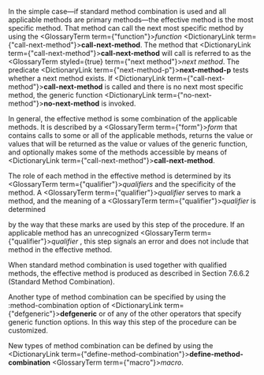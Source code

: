  



In the simple case—if standard method combination is used and all applicable methods are primary methods—the effective method is the most specific method. That method can call the next most specific method by using the <GlossaryTerm  term={"function"}><i>function</i></GlossaryTerm> <DictionaryLink  term={"call-next-method"}><b>call-next-method</b></DictionaryLink>. The method that <DictionaryLink  term={"call-next-method"}><b>call-next-method</b></DictionaryLink> will call is referred to as the <GlossaryTerm styled={true} term={"next method"}><i>next method</i></GlossaryTerm>. The predicate <DictionaryLink  term={"next-method-p"}><b>next-method-p</b></DictionaryLink> tests whether a next method exists. If <DictionaryLink  term={"call-next-method"}><b>call-next-method</b></DictionaryLink> is called and there is no next most specific method, the generic function <DictionaryLink  term={"no-next-method"}><b>no-next-method</b></DictionaryLink> is invoked. 



In general, the effective method is some combination of the applicable methods. It is described by a <GlossaryTerm  term={"form"}><i>form</i></GlossaryTerm> that contains calls to some or all of the applicable methods, returns the value or values that will be returned as the value or values of the generic function, and optionally makes some of the methods accessible by means of <DictionaryLink  term={"call-next-method"}><b>call-next-method</b></DictionaryLink>. 



The role of each method in the effective method is determined by its <GlossaryTerm  term={"qualifier"}><i>qualifiers</i></GlossaryTerm> and the specificity of the method. A <GlossaryTerm  term={"qualifier"}><i>qualifier</i></GlossaryTerm> serves to mark a method, and the meaning of a <GlossaryTerm  term={"qualifier"}><i>qualifier</i></GlossaryTerm> is determined 







 



 



by the way that these marks are used by this step of the procedure. If an applicable method has an unrecognized <GlossaryTerm  term={"qualifier"}><i>qualifier</i></GlossaryTerm> , this step signals an error and does not include that method in the effective method. 



When standard method combination is used together with qualified methods, the effective method is produced as described in Section 7.6.6.2 (Standard Method Combination). 



Another type of method combination can be specified by using the :method-combination option of <DictionaryLink  term={"defgeneric"}><b>defgeneric</b></DictionaryLink> or of any of the other operators that specify generic function options. In this way this step of the procedure can be customized. 



New types of method combination can be defined by using the <DictionaryLink  term={"define-method-combination"}><b>define-method-combination</b></DictionaryLink> <GlossaryTerm  term={"macro"}><i>macro</i></GlossaryTerm>. 



